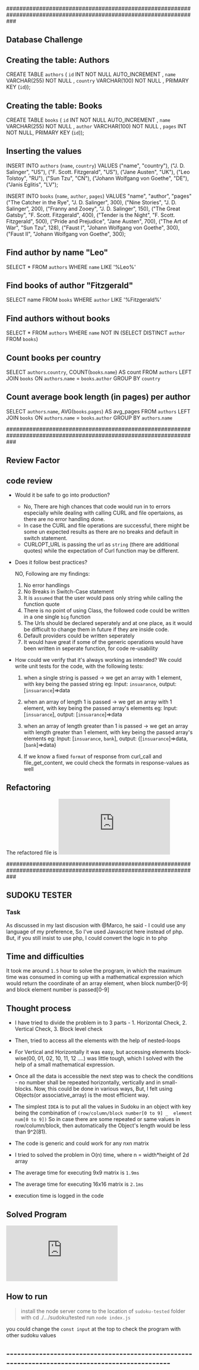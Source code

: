 ###################################################################################################################

## Database Challenge

## Creating the table: Authors
CREATE TABLE `authors` ( `id` INT NOT NULL AUTO_INCREMENT , `name` VARCHAR(255) NOT NULL , `country` VARCHAR(100) NOT NULL , PRIMARY KEY (`id`));

## Creating the table: Books
CREATE TABLE `books` ( `id` INT NOT NULL AUTO_INCREMENT , `name` VARCHAR(255) NOT NULL , `author` VARCHAR(100) NOT NULL , `pages` INT NOT NULL,  PRIMARY KEY (`id`));


## Inserting the values
INSERT INTO `authors` (`name`, `country`) VALUES 
("name", "country"),
("J. D. Salinger", "US"),
("F. Scott. Fitzgerald", "US"),
("Jane Austen", "UK"),
("Leo Tolstoy", "RU"),
("Sun Tzu", "CN"),
("Johann Wolfgang von Goethe", "DE"),
("Janis Eglitis", "LV");

INSERT INTO `books` (`name`, `author`, `pages`) VALUES
"name", "author", "pages"
("The Catcher in the Rye", "J. D. Salinger", 300),
("Nine Stories", "J. D. Salinger", 200),
("Franny and Zooey", "J. D. Salinger", 150),
("The Great Gatsby", "F. Scott. Fitzgerald", 400),
("Tender is the Night", "F. Scott. Fitzgerald", 500),
("Pride and Prejudice", "Jane Austen", 700),
("The Art of War", "Sun Tzu", 128),
("Faust I", "Johann Wolfgang von Goethe", 300),
("Faust II", "Johann Wolfgang von Goethe", 300);

## Find author by name "Leo"
SELECT * FROM `authors` WHERE `name` LIKE '%Leo%'

## Find books of author "Fitzgerald"
SELECT name FROM `books` WHERE `author` LIKE '%Fitzgerald%'

## Find authors without books
SELECT * FROM `authors` WHERE `name` NOT IN (SELECT DISTINCT `author` FROM `books`)

## Count books per country
SELECT `authors`.`country`, COUNT(`books`.`name`) AS count FROM `authors` LEFT JOIN `books` ON `authors`.`name` = `books`.`author` GROUP BY `country`

##  Count average book length (in pages) per author
SELECT `authors`.`name`, AVG(`books`.`pages`) AS avg_pages FROM `authors` LEFT JOIN `books` ON `authors`.`name` = `books`.`author` GROUP BY `authors`.`name`

###################################################################################################################
## Review Factor

## code review
- Would it be safe to go into production?

  * No, There are high chances that code would run in to errors especially while dealing with calling CURL and file opertaions, 
  as there are no error handling done. 
  * In case the CURL and file operations are successful, there might be some un expected results as there are no breaks and default in switch statement.
  * CURLOPT_URL is passing the url as `string` (there are additional quotes) while the expectation of Curl function may be different.


- Does it follow best practices?

  NO, Following are my findings:
  1. No error handlings
  2. No Breaks in Switch-Case statement
  3. It is `assumed` that the user would pass only string while calling the function quote
  4. There is no point of using Class, the followed code could be written in a one single `big` function
  5. The Urls should be declared seperately and at one place, as it would be difficult to change them in future
     if they are inside code.
  6. Default providers could be written seperately
  7. It would have great if some of the generic operations would have been written in seperate function, for code re-usability


- How could we verify that it's always working as intended?
  We could write unit tests for the code, with the following tests:
  1. when a single string is passed -> we get an array with 1 element, with key being the passed string 
     eg: Input: `insuarance`, output: [`insuarance`]=>data

  2. when an array of length 1 is passed -> we get an array with 1 element, with key being the passed array's elements
     eg: Input: [`insuarance`], output: [`insuarance`]=>data

  3. when an array of length greater than 1 is passed -> we get an array with length greater than 1 element, with key being the 
     passed array's elements
     eg: Input: [`insuarance`, `bank`], output: {[`insuarance`]=>data, [`bank`]=>data}
  4. If we know a fixed `format` of response from curl_call and file_get_content, we could check the formats in response-values as well
 

 ## Refactoring

The refactored file is ![refactored php file](https://github.com/dev-sandeep/sudoku-challenge/blob/master/review-refactor/file-refactored.php)

###################################################################################################################

## SUDOKU TESTER

### Task

As discussed in my last discusion with @Marco, he said - I could use any language of my preference, So I've used Javascript here instead of php.
But, if you still insist to use php, I could convert the logic in to php

## Time and difficulties
It took me around `1.5` hour to solve the program, in which the maximum time was consumed in coming up with a mathematical expression which would return the coordinate of an array element, when block number[0-9] and block element number is passed[0-9]

## Thought process
* I have tried to divide the problem in to 3 parts - 1. Horizontal Check, 2. Vertical Check, 3. Block level check
* Then, tried to access all the elements with the help of nested-loops
* For Vertical and Horizontally it was easy, but accessing elements block-wise(00, 01, 02, 10, 11, 12 ....) was little tough, which I
 solved with the help of a small mathematical expression.
* Once all the data is accessible the next step was to check the conditions - no number shall be repeated horizontally, vertically and 
  in small-blocks. Now, this could be done in various ways, But, I felt using Objects(or associative_array) is the most efficient way.
* The simplest `IDEA` is to put all the values in Sudoku in an object with key being the combination of 
  `(row/column/block number[0 to 9] _  element num[0 to 9])` So in case there are some repeated or same values in row/column/block, then automatically the Object's length would be less than 9^2(81).
* The code is generic and could work for any nxn matrix


* I tried to solved the problem in O(n) time, where n = width*height of 2d array 
* The average time for executing 9x9 matrix is `1.9ms`
* The average time for executing 16x16 matrix is `2.1ms`
* execution time is logged in the code

## Solved Program
![solved program](https://github.com/dev-sandeep/sudoku-challenge/blob/master/sudoku-tester/index.js)

## How to run
> install the node server
> come to the location of `sudoku-tested` folder with cd ./.../sudoku/tested
> run  `node index.js`

you could change the `const input` at the top to check the program with other sudoku values
  

## ------------------------------------------------------------------------------------------------
